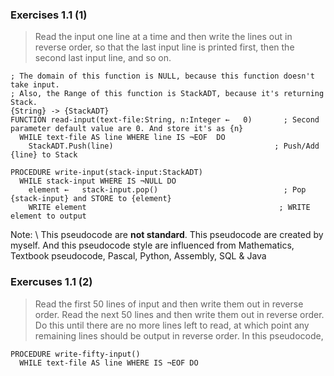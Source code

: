 ### Exercises 1.1 (1)
> Read the input one line at a time and then write the lines out in reverse order, so that the last input line is printed first, then the second last input line, and so on.
```
; The domain of this function is NULL, because this function doesn't take input.
; Also, the Range of this function is StackADT, because it's returning Stack.          
{String} -> {StackADT}                           
FUNCTION read-input(text-file:String, n:Integer ←	0)       ; Second parameter default value are 0. And store it's as {n} 
  WHILE text-file AS line WHERE line IS ¬EOF  DO           
    StackADT.Push(line)                                    ; Push/Add {line} to Stack

PROCEDURE write-input(stack-input:StackADT)
  WHILE stack-input WHERE IS ¬NULL DO
    element ←	stack-input.pop()                            ; Pop {stack-input} and STORE to {element}
    WRITE element                                           ; WRITE element to output
```
Note: \ 
This pseudocode are **not standard**. This pseudocode are created by myself. 
And this pseudocode style are influenced from Mathematics, Textbook pseudocode, Pascal, Python, Assembly, SQL & Java
### Exercuses 1.1 (2)
> Read the first 50 lines of input and then write them out in reverse order. Read the next 50 lines and then write them out in reverse order. Do this until there are no more lines left to read, at which point any remaining lines should be output in reverse order.
In this pseudocode,
```
PROCEDURE write-fifty-input()
  WHILE text-file AS line WHERE IS ¬EOF DO
```
